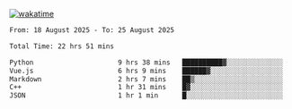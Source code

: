 [![wakatime](https://wakatime.com/badge/user/ef685785-b2de-4416-b5c6-df540c453238.svg)](https://wakatime.com/@ef685785-b2de-4416-b5c6-df540c453238)

<!--START_SECTION:waka-->

```txt
From: 18 August 2025 - To: 25 August 2025

Total Time: 22 hrs 51 mins

Python                     9 hrs 38 mins   ██████████▓░░░░░░░░░░░░░░   42.19 %
Vue.js                     6 hrs 9 mins    ██████▓░░░░░░░░░░░░░░░░░░   26.95 %
Markdown                   2 hrs 7 mins    ██▒░░░░░░░░░░░░░░░░░░░░░░   09.32 %
C++                        1 hr 31 mins    █▓░░░░░░░░░░░░░░░░░░░░░░░   06.67 %
JSON                       1 hr 1 min      █░░░░░░░░░░░░░░░░░░░░░░░░   04.45 %
```

<!--END_SECTION:waka-->
